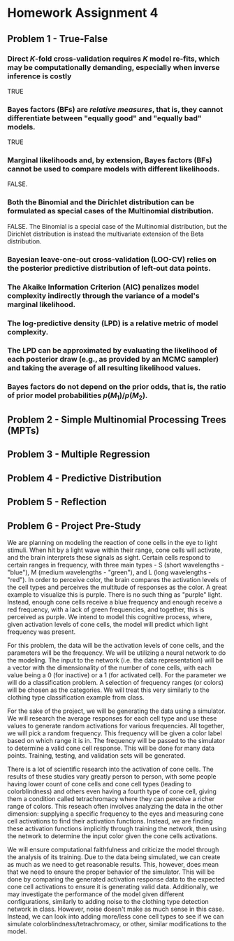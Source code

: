 # Homework Assignment 4

## Problem 1 - True-False

### Direct $K$-fold cross-validation requires $K$ model re-fits, which may be computationally demanding, especially when inverse inference is costly

TRUE

### Bayes factors (BFs) are *relative measures*, that is, they cannot differentiate between "equally good" and "equally bad" models.

TRUE

### Marginal likelihoods and, by extension, Bayes factors (BFs) cannot be used to compare models with different likelihoods.

FALSE.

### Both the Binomial and the Dirichlet distribution can be formulated as special cases of the Multinomial distribution.

FALSE. The Binomial is a special case of the Multinomial distribution, but the Dirichlet distribution is instead the multivariate extension of the Beta distribution.

### Bayesian leave-one-out cross-validation (LOO-CV) relies on the posterior predictive distribution of left-out data points.

### The Akaike Information Criterion (AIC) penalizes model complexity indirectly through the variance of a model's marginal likelihood.

### The log-predictive density (LPD) is a relative metric of model complexity.

### The LPD can be approximated by evaluating the likelihood of each posterior draw (e.g., as provided by an MCMC sampler) and taking the average of all resulting likelihood values.

### Bayes factors do not depend on the prior odds, that is, the ratio of prior model probabilities $p(M_1)/p(M_2)$.

## Problem 2 - Simple Multinomial Processing Trees (MPTs)

## Problem 3 - Multiple Regression

## Problem 4 - Predictive Distribution

## Problem 5 - Reflection

## Problem 6 - Project Pre-Study

We are planning on modeling the reaction of cone cells in the eye to light stimuli. When hit by a light wave within their range, cone cells will activate, and the brain interprets these signals as sight. Certain cells respond to certain ranges in frequency, with three main types - S (short wavelengths - "blue"), M (medium wavelengths - "green"), and L (long wavelengths - "red"). In order to perceive color, the brain compares the activation levels of the cell types and perceives the multitude of responses as the color. A great example to visualize this is purple. There is no such thing as "purple" light. Instead, enough cone cells receive a blue frequency and enough receive a red frequency, with a lack of green frequencies, and together, this is perceived as purple. We intend to model this cognitive process, where, given activation levels of cone cells, the model will predict which light frequency was present. 

For this problem, the data will be the activation levels of cone cells, and the parameters will be the frequency. We will be utilizing a neural network to do the modeling. The input to the network (i.e. the data representation) will be a vector with the dimensionality of the number of cone cells, with each value being a 0 (for inactive) or a 1 (for activated cell). For the parameter we will do a classification problem. A selection of frequency ranges (or colors) will be chosen as the categories. We will treat this very similarly to the clothing type classification example from class.

For the sake of the project, we will be generating the data using a simulator. We will research the average responses for each cell type and use these values to generate random activations for various frequencies. All together, we will pick a random frequency. This frequency will be given a color label based on which range it is in. The frequency will be passed to the simulator to determine a valid cone cell response. This will be done for many data points. Training, testing, and validation sets will be generated.

There is a lot of scientific research into the activation of cone cells. The results of these studies vary greatly person to person, with some people having lower count of cone cells and cone cell types (leading to colorblindness) and others even having a fourth type of cone cell, giving them a condition called tetrachromacy where they can perceive a richer range of colors. This reseach often involves analyzing the data in the other dimension: supplying a specific frequency to the eyes and measuring cone cell activations to find their activation functions. Instead, we are finding these activation functions implicitly through training the network, then using the network to determine the input color given the cone cells activations. 

We will ensure computational faithfulness and criticize the model through the analysis of its training. Due to the data being simulated, we can create as much as we need to get reasonable results. This, however, does mean that we need to ensure the proper behavior of the simulator. This will be done by comparing the generated activation response data to the expected cone cell activations to ensure it is generating valid data. Additionally, we may investigate the performance of the model given different configurations, similarly to adding noise to the clothing type detection network in class. However, noise doesn't make as much sense in this case. Instead, we can look into adding more/less cone cell types to see if we can simulate colorblindness/tetrachromacy, or other, similar modifications to the model.
